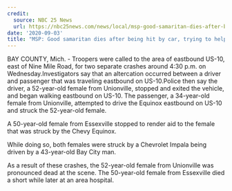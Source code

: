 ```yaml
---
credit:
  source: NBC 25 News
  url: https://nbc25news.com/news/local/msp-good-samaritan-dies-after-being-hit-by-car-trying-to-help-other-woman-hit-by-car
date: '2020-09-03'
title: "MSP: Good samaritan dies after being hit by car, trying to help other woman hit by car"
---
```

BAY COUNTY, Mich. - Troopers were called to the area of eastbound US-10, east of Nine Mile Road, for two separate crashes around 4:30 p.m. on Wednesday.Investigators say that an altercation occurred between a driver and passenger that was traveling eastbound on US-10.Police then say the driver, a 52-year-old female from Unionville, stopped and exited the vehicle, and began walking eastbound on US-10. The passenger, a 34-year-old female from Unionville, attempted to drive the Equinox eastbound on US-10 and struck the 52-year-old female.

A 50-year-old female from Essexville stopped to render aid to the female that was struck by the Chevy Equinox.

While doing so, both females were struck by a Chevrolet Impala being driven by a 43-year-old Bay City man.

As a result of these crashes, the 52-year-old female from Unionville was pronounced dead at the scene. The 50-year-old female from Essexville died a short while later at an area hospital.
